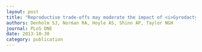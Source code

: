 ```yaml
---
layout: post
title: "Reproductive trade-offs may moderate the impact of <i>Gyrodactylus salaris</i> in warmer climates"
authors: Denholm SJ, Norman RA, Hoyle AS, Shinn AP, Taylor NGH
journal: PLoS ONE
date: 2013-10-30
category: publication
---
```


